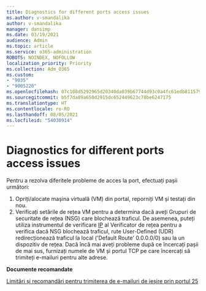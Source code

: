 ```yaml
---
title: Diagnostics for different ports access issues
ms.author: v-smandalika
author: v-smandalika
manager: dansimp
ms.date: 03/19/2021
audience: Admin
ms.topic: article
ms.service: o365-administration
ROBOTS: NOINDEX, NOFOLLOW
localization_priority: Priority
ms.collection: Adm_O365
ms.custom:
- "9035"
- "9005220"
ms.openlocfilehash: 07c108d5292965d20340da039b67744d93c0a4fc61edb8115796671f2f7f1552
ms.sourcegitcommit: b5f7da89a650d2915dc652449623c78be6247175
ms.translationtype: HT
ms.contentlocale: ro-RO
ms.lasthandoff: 08/05/2021
ms.locfileid: "54030914"
---
```

# <a name="diagnostics-for-different-ports-access-issues"></a>Diagnostics for different ports access issues

Pentru a rezolva diferitele probleme de acces la port, efectuați pașii următori:

1. Opriți/alocate mașina virtuală (VM) din portal, reporniți VM și testați din nou. 
2. Verificați setările de rețea VM pentru a determina dacă aveți Grupuri de securitate de rețea (NSG) care blochează traficul. De asemenea, puteți utiliza instrumentul de verificare [IP](https://docs.microsoft.com/azure/network-watcher/network-watcher-ip-flow-verify-overview?WT.mc_id=Portal-Microsoft_Azure_Support) al Verificator de rețea pentru a verifica dacă NSG blochează traficul, rute User-Defined (UDR) redirecționează traficul la local ('Default Route' 0.0.0.0/0) sau la un dispozitiv de rețea.
Dacă încă mai aveți probleme după ce încercați pașii de mai sus, furnizați numele de VM și portul TCP pe care încercați să trimiteți e-mailuri pentru alte adrese.

**Documente recomandate**

[Limitări și recomandări pentru trimiterea de e-mailuri de ieșire prin portul 25](https://docs.microsoft.com/azure/virtual-network/troubleshoot-outbound-smtp-connectivity)